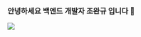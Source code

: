 <h3>안녕하세요 백엔드 개발자 조완규 입니다 👋 </h3>

<a href="mailto:dev.jowangyu@gmail.com"><img src="https://img.shields.io/badge/Gmail-EA4335?style=flat-square&logo=gmail&logoColor=white"/>

